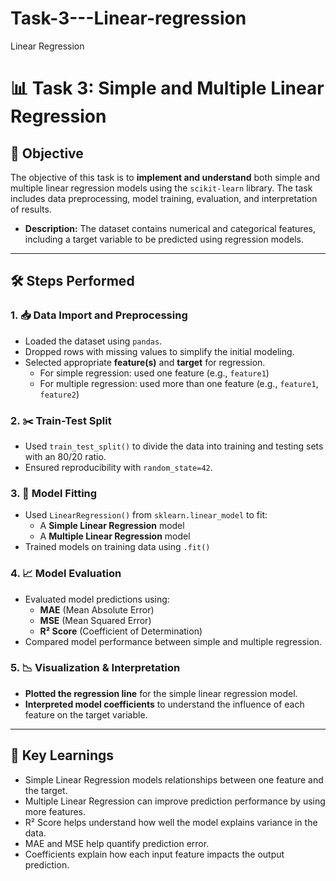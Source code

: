 # Task-3---Linear-regression
Linear Regression

# 📊 Task 3: Simple and Multiple Linear Regression

## 🎯 Objective
The objective of this task is to **implement and understand** both simple and multiple linear regression models using the `scikit-learn` library. The task includes data preprocessing, model training, evaluation, and interpretation of results.


- **Description:** The dataset contains numerical and categorical features, including a target variable to be predicted using regression models.

---

## 🛠️ Steps Performed

### 1. 📥 Data Import and Preprocessing
- Loaded the dataset using `pandas`.
- Dropped rows with missing values to simplify the initial modeling.
- Selected appropriate **feature(s)** and **target** for regression.
  - For simple regression: used one feature (e.g., `feature1`)
  - For multiple regression: used more than one feature (e.g., `feature1`, `feature2`)

### 2. ✂️ Train-Test Split
- Used `train_test_split()` to divide the data into training and testing sets with an 80/20 ratio.
- Ensured reproducibility with `random_state=42`.

### 3. 🤖 Model Fitting
- Used `LinearRegression()` from `sklearn.linear_model` to fit:
  - A **Simple Linear Regression** model
  - A **Multiple Linear Regression** model
- Trained models on training data using `.fit()`

### 4. 📈 Model Evaluation
- Evaluated model predictions using:
  - **MAE** (Mean Absolute Error)
  - **MSE** (Mean Squared Error)
  - **R² Score** (Coefficient of Determination)
- Compared model performance between simple and multiple regression.

### 5. 📉 Visualization & Interpretation
- **Plotted the regression line** for the simple linear regression model.
- **Interpreted model coefficients** to understand the influence of each feature on the target variable.

---

## 📌 Key Learnings
- Simple Linear Regression models relationships between one feature and the target.
- Multiple Linear Regression can improve prediction performance by using more features.
- R² Score helps understand how well the model explains variance in the data.
- MAE and MSE help quantify prediction error.
- Coefficients explain how each input feature impacts the output prediction.



